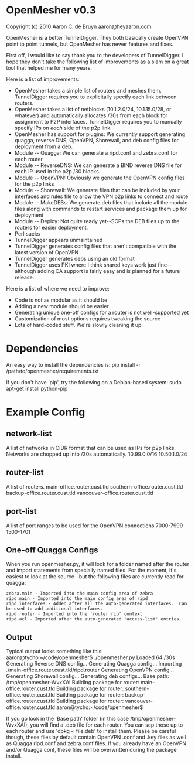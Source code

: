 OpenMesher v0.3
===============
Copyright (c) 2010 Aaron C. de Bruyn <aaron@heyaaron.com>

OpenMesher is a better TunnelDigger.  They both basically create OpenVPN point to point tunnels, but OpenMesher has newer features and fixes.

First off, I would like to say thank you to the developers of TunnelDigger.  I hope they don't take the following list of improvements as a slam on a great tool that helped me for many years.

Here is a list of improvements:

* OpenMesher takes a simple list of routers and meshes them.  TunnelDigger requires you to explicitally specify each link between routers.
* OpenMesher takes a list of netblocks (10.1.2.0/24, 10.1.15.0/28, or whatever) and automatically allocates /30s from each block for assignment to P2P interfaces.  TunnelDigger requires you to manually specify IPs on *each* side of the p2p link.
* OpenMesher has support for plugins:  We currently support generating quagga, reverse DNS, OpenVPN, Shorewall, and deb config files for deployment from a deb.
* Module -- Quagga: We can generate a ripd.conf and zebra.conf for each router
* Module -- ReverseDNS: We can generate a BIND reverse DNS file for each IP used in the p2p /30 blocks.
* Module -- OpenVPN: Obviously we generate the OpenVPN config files for the p2p links
* Module -- Shorewall: We generate files that can be included by your interfaces and rules file to allow the VPN p2p links to connect and route
* Module -- MakeDEBs: We generate deb files that include all the module files along with commands to restart services and package them up for deployment
* Module -- Deploy: Not quite ready yet--SCPs the DEB files up to the routers for easier deployment.
* Perl sucks
* TunnelDigger appears unmaintained
* TunnelDigger generates config files that aren't compatible with the latest version of OpenVPN
* TunnelDigger generates debs using an old format
* TunnelDigger uses PKI where I think shared keys work just fine--although adding CA support is fairly easy and is planned for a future release.

Here is a list of where we need to improve:

* Code is not as modular as it should be
* Adding a new module should be easier
* Generating unique one-off configs for a router is not well-supported yet
* Customization of most options requires tweaking the source
* Lots of hard-coded stuff.  We're slowly cleaning it up.


Dependencies
============
An easy way to install the dependencies is:
    pip install -r /path/to/openmesher/requirements.txt

If you don't have 'pip', try the following on a Debian-based system:
    sudo apt-get install python-pip


Example Config
==============

network-list
------------
A list of networks in CIDR format that can be used as IPs for p2p links.  Networks are chopped up into /30s automatically.
    10.99.0.0/16
    10.50.1.0/24


router-list
-----------
A list of routers.
    main-office.router.cust.tld
    southern-office.router.cust.tld
    backup-office.router.cust.tld
    vancouver-office.router.cust.tld


port-list
---------
A list of port ranges to be used for the OpenVPN connections
    7000-7999
    1500-1701


One-off Quagga Configs
----------------------
When you run openmesher.py, it will look for a folder named after the router and import statements from specially named files.
For the moment, it's easiest to look at the source--but the following files are currently read for quagga:

    zebra.main - Imported into the main config area of zebra
    ripd.main - Imported into the main config area of ripd
    ripd.interfaces - Added after all the auto-generated interfaces.  Can be used to add additional interfaces.
    ripd.router - Imported into the 'router rip' context
    ripd.acl - Imported after the auto-generated 'access-list' entries.


Output
------
Typical output looks something like this:
    aaron@tycho:~/code/openmesher$ ./openmesher.py 
    Loaded 64 /30s
    Generating Reverse DNS config...
    Generating Quagga config...
    Importing ./main-office.router.cust.tld/ripd.router
    Generating OpenVPN config...
    Generating Shorewall config...
    Generating deb configs...
    Base path: /tmp/openmesher-WvxXAI
    Building package for router: main-office.router.cust.tld
    Building package for router: southern-office.router.cust.tld
    Building package for router: backup-office.router.cust.tld
    Building package for router: vancouver-office.router.cust.tld
    aaron@tycho:~/code/openmesher$ 

If you go look in the 'Base path' folder (in this case /tmp/openmesher-WvxXAI), you will find a .deb file for each router.
You can scp those up to each router and use 'dpkg -i file.deb' to install them.
Please be careful though, these files by default contain OpenVPN .conf and .key files as well as Quagga ripd.conf and zebra.conf files.
If you already have an OpenVPN and/or Quagga conf, these files will be overwritten during the package install.

